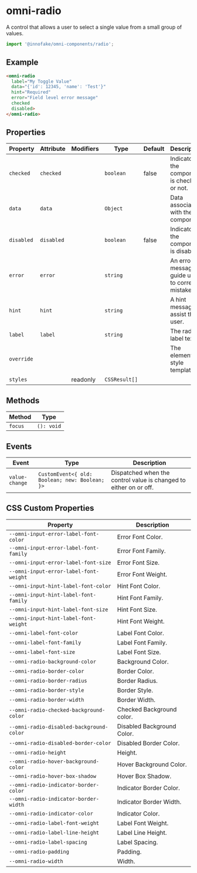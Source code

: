 # omni-radio

A control that allows a user to select a single value from a small group of values.

```js 
import '@innofake/omni-components/radio'; 
```

## Example

```html
<omni-radio  label="My Toggle Value"  data="{'id': 12345, 'name': 'Test'}"  hint="Required"  error="Field level error message"  checked  disabled></omni-radio>
```

## Properties

| Property   | Attribute  | Modifiers | Type          | Default | Description                                      |
|------------|------------|-----------|---------------|---------|--------------------------------------------------|
| `checked`  | `checked`  |           | `boolean`     | false   | Indicator if the component is checked or not.    |
| `data`     | `data`     |           | `Object`      |         | Data associated with the component.              |
| `disabled` | `disabled` |           | `boolean`     | false   | Indicator if the component is disabled.          |
| `error`    | `error`    |           | `string`      |         | An error message to guide users to correct a mistake. |
| `hint`     | `hint`     |           | `string`      |         | A hint message to assist the user.               |
| `label`    | `label`    |           | `string`      |         | The radio label text.                            |
| `override` |            |           |               |         | The element style template.                      |
| `styles`   |            | readonly  | `CSSResult[]` |         |                                                  |

## Methods

| Method  | Type       |
|---------|------------|
| `focus` | `(): void` |

## Events

| Event          | Type                                           | Description                                      |
|----------------|------------------------------------------------|--------------------------------------------------|
| `value-change` | `CustomEvent<{ old: Boolean; new: Boolean; }>` | Dispatched when the control value is changed to either on or off. |

## CSS Custom Properties

| Property                                 | Description                |
|------------------------------------------|----------------------------|
| `--omni-input-error-label-font-color`    | Error Font Color.          |
| `--omni-input-error-label-font-family`   | Error Font Family.         |
| `--omni-input-error-label-font-size`     | Error Font Size.           |
| `--omni-input-error-label-font-weight`   | Error Font Weight.         |
| `--omni-input-hint-label-font-color`     | Hint Font Color.           |
| `--omni-input-hint-label-font-family`    | Hint Font Family.          |
| `--omni-input-hint-label-font-size`      | Hint Font Size.            |
| `--omni-input-hint-label-font-weight`    | Hint Font Weight.          |
| `--omni-label-font-color`                | Label Font Color.          |
| `--omni-label-font-family`               | Label Font Family.         |
| `--omni-label-font-size`                 | Label Font Size.           |
| `--omni-radio-background-color`          | Background Color.          |
| `--omni-radio-border-color`              | Border Color.              |
| `--omni-radio-border-radius`             | Border Radius.             |
| `--omni-radio-border-style`              | Border Style.              |
| `--omni-radio-border-width`              | Border Width.              |
| `--omni-radio-checked-background-color`  | Checked Background color.  |
| `--omni-radio-disabled-background-color` | Disabled Background Color. |
| `--omni-radio-disabled-border-color`     | Disabled Border Color.     |
| `--omni-radio-height`                    | Height.                    |
| `--omni-radio-hover-background-color`    | Hover Background Color.    |
| `--omni-radio-hover-box-shadow`          | Hover Box Shadow.          |
| `--omni-radio-indicator-border-color`    | Indicator Border Color.    |
| `--omni-radio-indicator-border-width`    | Indicator Border Width.    |
| `--omni-radio-indicator-color`           | Indicator Color.           |
| `--omni-radio-label-font-weight`         | Label Font Weight.         |
| `--omni-radio-label-line-height`         | Label Line Height.         |
| `--omni-radio-label-spacing`             | Label Spacing.             |
| `--omni-radio-padding`                   | Padding.                   |
| `--omni-radio-width`                     | Width.                     |

